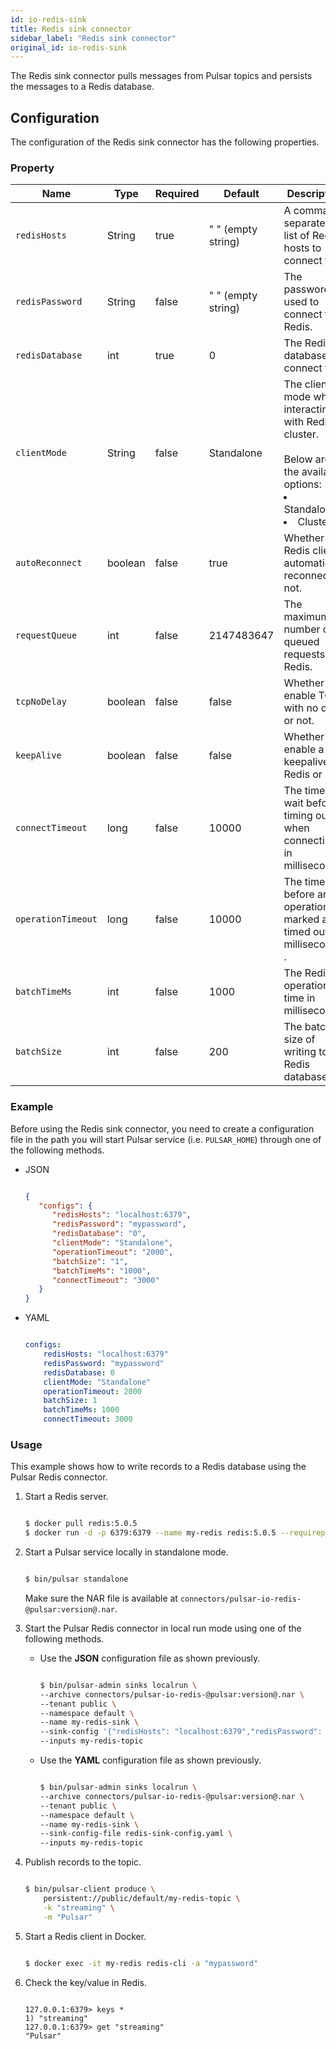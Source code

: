 ```yaml
---
id: io-redis-sink
title: Redis sink connector
sidebar_label: "Redis sink connector"
original_id: io-redis-sink
---
```


The  Redis sink connector pulls messages from Pulsar topics
and persists the messages to a Redis database.



## Configuration

The configuration of the Redis sink connector has the following properties.



### Property

| Name | Type|Required | Default | Description
|------|----------|----------|---------|-------------|
| `redisHosts` |String|true|" " (empty string) | A comma-separated list of Redis hosts to connect to. |
| `redisPassword` |String|false|" " (empty string) | The password used to connect to Redis. |
| `redisDatabase` | int|true|0  | The Redis database to connect to. |
| `clientMode` |String| false|Standalone | The client mode when interacting with Redis cluster. <br /><br />Below are the available options: <br /><li>Standalone<br /></li><li>Cluster </li>|
| `autoReconnect` | boolean|false|true | Whether the Redis client automatically reconnect or not. |
| `requestQueue` | int|false|2147483647 | The maximum number of queued requests to Redis. |
| `tcpNoDelay` |boolean| false| false | Whether to enable TCP with no delay or not. |
| `keepAlive` | boolean|false | false |Whether to enable a keepalive to Redis or not. |
| `connectTimeout` |long| false|10000 | The time to wait before timing out when connecting in milliseconds. |
| `operationTimeout` | long|false|10000 | The time before an operation is marked as timed out in milliseconds . |
| `batchTimeMs` | int|false|1000 | The Redis operation time in milliseconds. |
| `batchSize` | int|false|200 | The batch size of writing to Redis database. |


### Example

Before using the Redis sink connector, you need to create a configuration file in the path you will start Pulsar service (i.e. `PULSAR_HOME`) through one of the following methods.

* JSON

  ```json

  {
     "configs": {
        "redisHosts": "localhost:6379",
        "redisPassword": "mypassword",
        "redisDatabase": "0",
        "clientMode": "Standalone",
        "operationTimeout": "2000",
        "batchSize": "1",
        "batchTimeMs": "1000",
        "connectTimeout": "3000"
     }
  }

  ```

* YAML

  ```yaml

  configs:
      redisHosts: "localhost:6379"
      redisPassword: "mypassword"
      redisDatabase: 0
      clientMode: "Standalone"
      operationTimeout: 2000
      batchSize: 1
      batchTimeMs: 1000
      connectTimeout: 3000

  ```

### Usage

This example shows how to write records to a Redis database using the Pulsar Redis connector.

1. Start a Redis server.

   ```bash

   $ docker pull redis:5.0.5
   $ docker run -d -p 6379:6379 --name my-redis redis:5.0.5 --requirepass "mypassword"

   ```

2. Start a Pulsar service locally in standalone mode.

   ```bash

   $ bin/pulsar standalone

   ```

   Make sure the NAR file is available at `connectors/pulsar-io-redis-@pulsar:version@.nar`.

3. Start the Pulsar Redis connector in local run mode using one of the following methods.

   * Use the **JSON** configuration file as shown previously.

       ```bash

       $ bin/pulsar-admin sinks localrun \
       --archive connectors/pulsar-io-redis-@pulsar:version@.nar \
       --tenant public \
       --namespace default \
       --name my-redis-sink \
       --sink-config '{"redisHosts": "localhost:6379","redisPassword": "mypassword","redisDatabase": "0","clientMode": "Standalone","operationTimeout": "3000","batchSize": "1"}' \
       --inputs my-redis-topic

       ```

   * Use the **YAML** configuration file as shown previously.

       ```bash

       $ bin/pulsar-admin sinks localrun \
       --archive connectors/pulsar-io-redis-@pulsar:version@.nar \
       --tenant public \
       --namespace default \
       --name my-redis-sink \
       --sink-config-file redis-sink-config.yaml \
       --inputs my-redis-topic

       ```

4. Publish records to the topic.

   ```bash

   $ bin/pulsar-client produce \
       persistent://public/default/my-redis-topic \
       -k "streaming" \
       -m "Pulsar"

   ```

5. Start a Redis client in Docker.

   ```bash

   $ docker exec -it my-redis redis-cli -a "mypassword"

   ```

6. Check the key/value in Redis.

   ```

   127.0.0.1:6379> keys *
   1) "streaming"
   127.0.0.1:6379> get "streaming"
   "Pulsar"

   ```

